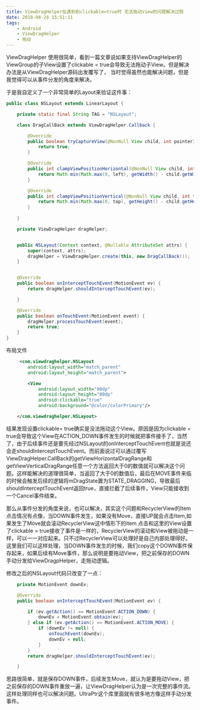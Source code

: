 ```yaml
---
title: ViewDragHelper在遇到到clickable=true时 无法拖动View的问题解决过程
date: 2018-08-28 15:51:11
tags:
    - Android 
    - ViewDragHelper
    - 拖动
---
```


ViewDragHelper 使用很简单，看到一篇文章说如果支持ViewDragHelper的ViewGroup的子View设置了clickable = true会导致无法拖动子View。但是解决办法是从ViewDragHelper源码出发覆写了，
当时觉得虽然也能解决问题，但是我觉得可以从事件分发的角度来解决。

于是我自定义了一个非常简单的Layout来验证这件事：
```java
public class NSLayout extends LinearLayout {

    private static final String TAG = "NSLayout";

    class DragCallBack extends ViewDragHelper.Callback {

        @Override
        public boolean tryCaptureView(@NonNull View child, int pointerId) {
            return true;
        }

        @Override
        public int clampViewPositionHorizontal(@NonNull View child, int left, int dx) {
            return Math.min(Math.max(0, left), getWidth() - child.getWidth());
        }

        @Override
        public int clampViewPositionVertical(@NonNull View child, int top, int dy) {
            return Math.min(Math.max(0, top), getHeight() - child.getHeight());
        }
        
    }

    private ViewDragHelper dragHelper;


    public NSLayout(Context context, @Nullable AttributeSet attrs) {
        super(context, attrs);
        dragHelper = ViewDragHelper.create(this, new DragCallBack());
    }


    @Override
    public boolean onInterceptTouchEvent(MotionEvent ev) {
        return dragHelper.shouldInterceptTouchEvent(ev);

    }

    @Override
    public boolean onTouchEvent(MotionEvent event) {
        dragHelper.processTouchEvent(event);
        return true;
    }
}
```
布局文件
```xml
     <com.viewdraghelper.NSLayout
        android:layout_width="match_parent"
        android:layout_height="match_parent">

        <View
            android:layout_width="80dp"
            android:layout_height="80dp"
            android:clickable="true"
            android:background="@color/colorPrimary"/>

    </com.viewdraghelper.NSLayout>
```
结果发现设置clickable= true确实是没法拖动这个View。原因是因为clickable = true会导致这个View在ACTION_DOWN事件发生的时候就把事件接手了，当然了，由于后续事件还是要先经过NSLayout的onInterceptTouchEvent也就是说还会走shouldInterceptTouchEvent。而前面说过可以通过覆写
ViewDragHelper.CallBack的getViewHorizontalDragRange和getViewVerticalDragRange任意一个方法返回大于0的数值就可以解决这个问题。这样能解决的道理很简单，当返回了大于0的数值后，最后在MOVE事件来临的时候会触发后续的逻辑将mDragState置为STATE_DRAGGING，导致最后shouldInterceptTouchEvent返回true，直接拦截了后续事件，View只能接收到一个Cancel事件结束。

那么从事件分发的角度来说，也可以解决，其实这个问题和RecyclerView的Item点击情况有点像，当DOWN事件发生，如果没有Move，直接UP就会点击Item,如果发生了Move就会滚动RecyclerView这中情形下的item 点击和这里的View设置了clickable = true接收了事件是一样的，RecyclerView的滚动和View被拖动是一样，可以一一对应起来。只不过RecyclerView可以处理好是自己内部处理得好。这里我们可以这样处理，当DOWN事件发生的时候，我们copy这个DOWN事件保存起来，如果后续有Move事件，那么说明是要拖动View，把之前保存的DOWN手动分发给ViewDragpHelper，走拖动逻辑。

修改之后的NSLayout代码只改变了一点：
```java
    private MotionEvent downEv;

    @Override
    public boolean onInterceptTouchEvent(MotionEvent ev) {

        if (ev.getAction() == MotionEvent.ACTION_DOWN) {
            downEv = MotionEvent.obtain(ev);
        } else if (ev.getAction() == MotionEvent.ACTION_MOVE) {
            if (downEv != null) {
                onTouchEvent(downEv);
                downEv = null;
            }
        }
        return dragHelper.shouldInterceptTouchEvent(ev);

    }
```
思路很简单，就是保存DOWN事件，后续发生Move，就认为是要拖动View，把之前保存的DOWN事件重放一遍，让ViewDragHelper认为是一次完整的事件流。
这样处理同样也可以解决问题。UltraPtr这个库里面就有很多地方像这样手动分发事件。
